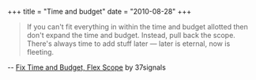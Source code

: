 +++
title = "Time and budget"
date = "2010-08-28"
+++

> If you can't fit everything in within the time and budget allotted then don't
expand the time and budget. Instead, pull back the scope. There's always time
to add stuff later — later is eternal, now is fleeting.

-- [Fix Time and Budget, Flex Scope](http://gettingreal.37signals.com/ch02_Fix_Time_and_Budget_Flex_Scope.php) by 37signals

